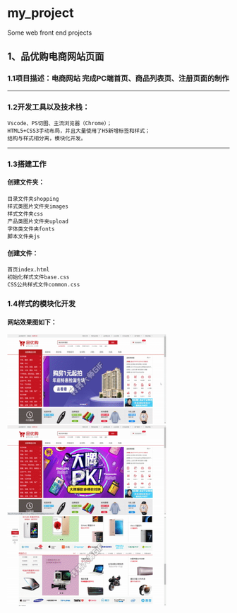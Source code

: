 # my_project
Some web front end projects

## 1、品优购电商网站页面
### 1.1项目描述：电商网站 完成PC端首页、商品列表页、注册页面的制作
***
### 1.2开发工具以及技术栈：
    Vscode、PS切图、主流浏览器（Chrome）；
    HTML5+CSS3手动布局，并且大量使用了H5新增标签和样式；
    结构与样式相分离，模块化开发。
***
### 1.3搭建工作
#### 创建文件夹：
    目录文件夹shopping
    样式类图片文件夹images
    样式文件夹css
    产品类图片文件夹upload
    字体类文件夹fonts
    脚本文件夹js
#### 创建文件：
    首页index.html
    初始化样式文件base.css
    CSS公共样式文件common.css
### 1.4样式的模块化开发
#### 网站效果图如下：
![品优购](https://github.com/Zhangxilonglong/my_project/raw/品优购电商网站/images/pyg1.gif)
![品优购](https://github.com/Zhangxilonglong/my_project/raw/品优购电商网站/images/pyg2.gif)
![品优购](https://github.com/Zhangxilonglong/my_project/raw/品优购电商网站/images/pyg3.gif)

    
